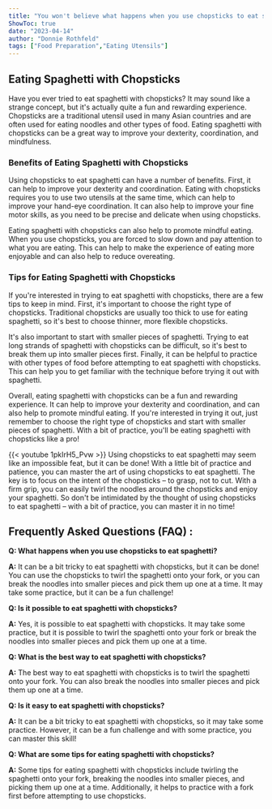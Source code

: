 ```yaml
---
title: "You won't believe what happens when you use chopsticks to eat spaghetti!"
ShowToc: true 
date: "2023-04-14"
author: "Donnie Rothfeld" 
tags: ["Food Preparation","Eating Utensils"]
---
```

## Eating Spaghetti with Chopsticks

Have you ever tried to eat spaghetti with chopsticks? It may sound like a strange concept, but it's actually quite a fun and rewarding experience. Chopsticks are a traditional utensil used in many Asian countries and are often used for eating noodles and other types of food. Eating spaghetti with chopsticks can be a great way to improve your dexterity, coordination, and mindfulness. 

### Benefits of Eating Spaghetti with Chopsticks

Using chopsticks to eat spaghetti can have a number of benefits. First, it can help to improve your dexterity and coordination. Eating with chopsticks requires you to use two utensils at the same time, which can help to improve your hand-eye coordination. It can also help to improve your fine motor skills, as you need to be precise and delicate when using chopsticks. 

Eating spaghetti with chopsticks can also help to promote mindful eating. When you use chopsticks, you are forced to slow down and pay attention to what you are eating. This can help to make the experience of eating more enjoyable and can also help to reduce overeating. 

### Tips for Eating Spaghetti with Chopsticks

If you're interested in trying to eat spaghetti with chopsticks, there are a few tips to keep in mind. First, it's important to choose the right type of chopsticks. Traditional chopsticks are usually too thick to use for eating spaghetti, so it's best to choose thinner, more flexible chopsticks. 

It's also important to start with smaller pieces of spaghetti. Trying to eat long strands of spaghetti with chopsticks can be difficult, so it's best to break them up into smaller pieces first. Finally, it can be helpful to practice with other types of food before attempting to eat spaghetti with chopsticks. This can help you to get familiar with the technique before trying it out with spaghetti. 

Overall, eating spaghetti with chopsticks can be a fun and rewarding experience. It can help to improve your dexterity and coordination, and can also help to promote mindful eating. If you're interested in trying it out, just remember to choose the right type of chopsticks and start with smaller pieces of spaghetti. With a bit of practice, you'll be eating spaghetti with chopsticks like a pro!

{{< youtube 1pkIrH5_Pvw >}} 
Using chopsticks to eat spaghetti may seem like an impossible feat, but it can be done! With a little bit of practice and patience, you can master the art of using chopsticks to eat spaghetti. The key is to focus on the intent of the chopsticks – to grasp, not to cut. With a firm grip, you can easily twirl the noodles around the chopsticks and enjoy your spaghetti. So don't be intimidated by the thought of using chopsticks to eat spaghetti – with a bit of practice, you can master it in no time!

## Frequently Asked Questions (FAQ) :
**Q: What happens when you use chopsticks to eat spaghetti?**

**A:** It can be a bit tricky to eat spaghetti with chopsticks, but it can be done! You can use the chopsticks to twirl the spaghetti onto your fork, or you can break the noodles into smaller pieces and pick them up one at a time. It may take some practice, but it can be a fun challenge!

**Q: Is it possible to eat spaghetti with chopsticks?**

**A:** Yes, it is possible to eat spaghetti with chopsticks. It may take some practice, but it is possible to twirl the spaghetti onto your fork or break the noodles into smaller pieces and pick them up one at a time.

**Q: What is the best way to eat spaghetti with chopsticks?**

**A:** The best way to eat spaghetti with chopsticks is to twirl the spaghetti onto your fork. You can also break the noodles into smaller pieces and pick them up one at a time.

**Q: Is it easy to eat spaghetti with chopsticks?**

**A:** It can be a bit tricky to eat spaghetti with chopsticks, so it may take some practice. However, it can be a fun challenge and with some practice, you can master this skill!

**Q: What are some tips for eating spaghetti with chopsticks?**

**A:** Some tips for eating spaghetti with chopsticks include twirling the spaghetti onto your fork, breaking the noodles into smaller pieces, and picking them up one at a time. Additionally, it helps to practice with a fork first before attempting to use chopsticks.




